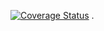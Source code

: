[![Coverage Status](https://coveralls.io/repos/github/Mursulov/lab05/badge.svg?branch=main)](https://coveralls.io/github/Mursulov/lab05?branch=main) .
